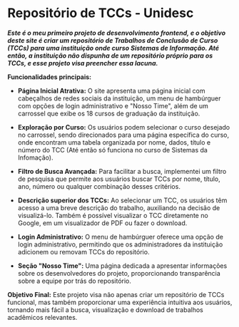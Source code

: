 # Repositório de TCCs - Unidesc

___Este é o meu primeiro projeto de desenvolvimento frontend, e o objetivo deste site é criar um repositório de Trabalhos de Conclusão de Curso (TCCs) para uma instituição onde curso Sistemas de Informação. Até então, a instituição não dispunha de um repositório próprio para os TCCs, e esse projeto visa preencher essa lacuna.___

**Funcionalidades principais:**

* **Página Inicial Atrativa:** O site apresenta uma página inicial com cabeçalhos de redes sociais da instituição, um menu de hambúrguer com opções de login administrativo e "Nosso Time", além de um carrossel que exibe os 18 cursos de graduação da instituição.

* **Exploração por Curso:** Os usuários podem selecionar o curso desejado no carrossel, sendo direcionados para uma página específica do curso, onde encontram uma tabela organizada por nome, dados, título e número do TCC (Até então só funciona no curso de Sistemas da Infomação).

* **Filtro de Busca Avançada:** Para facilitar a busca, implementei um filtro de pesquisa que permite aos usuários buscar TCCs por nome, título, ano, número ou qualquer combinação desses critérios.

* **Descrição superior dos TCCs:** Ao selecionar um TCC, os usuários têm acesso a uma breve descrição do trabalho, auxiliando na decisão de visualizá-lo. Também é possível visualizar o TCC diretamente no Google, em um visualizador de PDF ou fazer o download.

* **Login Administrativo:** O menu de hambúrguer oferece uma opção de login administrativo, permitindo que os administradores da instituição adicionem ou removam TCCs do repositório.

* **Seção "Nosso Time":** Uma página dedicada a apresentar informações sobre os desenvolvedores do projeto, proporcionando transparência sobre a equipe por trás do repositório.

**Objetivo Final:**
Este projeto visa não apenas criar um repositório de TCCs funcional, mas também proporcionar uma experiência intuitiva aos usuários, tornando mais fácil a busca, visualização e download de trabalhos acadêmicos relevantes.

